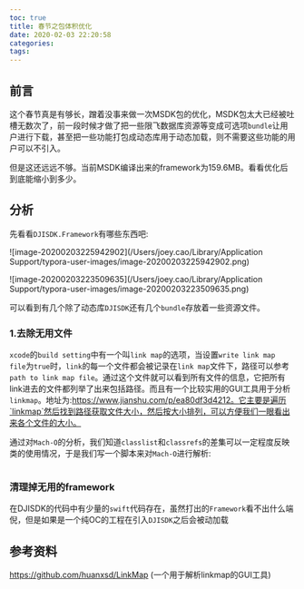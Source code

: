 ```yaml
---
toc: true
title: 春节之包体积优化
date: 2020-02-03 22:20:58
categories:
tags:
---
```


## 前言

这个春节真是有够长，蹭着没事来做一次MSDK包的优化，MSDK包太大已经被吐槽无数次了，前一段时候才做了把一些限飞数据库资源等变成可选项`bundle`让用户进行下载，甚至把一些功能打包成动态库用于动态加载，则不需要这些功能的用户可以不引入。

但是这还远远不够。当前MSDK编译出来的framework为159.6MB。看看优化后到底能缩小到多少。



## 分析

先看看`DJISDK.Framework`有哪些东西吧:

![image-20200203225942902](/Users/joey.cao/Library/Application Support/typora-user-images/image-20200203225942902.png)

![image-20200203223509635](/Users/joey.cao/Library/Application Support/typora-user-images/image-20200203223509635.png)

可以看到有几个除了动态库`DJISDK`还有几个`bundle`存放着一些资源文件。

### 1.去除无用文件

`xcode`的`build setting`中有一个叫`link map`的选项，当设置`write link map file`为`true`时，`link`的每一个文件都会被记录在`link map`文件下，路径可以参考`path to link map file`。通过这个文件就可以看到所有文件的信息，它把所有link进去的文件都列举了出来包括路径。而且有一个比较实用的GUI工具用于分析`linkmap`。地址为:https://www.jianshu.com/p/ea80df3d4212。它主要是遍历`linkmap`然后找到路径获取文件大小，然后按大小排列，可以方便我们一眼看出来各个文件的大小。

通过对`Mach-O`的分析，我们知道`classlist`和`classrefs`的差集可以一定程度反映类的使用情况，于是我们写一个脚本来对`Mach-O`进行解析:

```

```



### 清理掉无用的framework

在DJISDK的代码中有少量的`swift`代码存在，虽然打出的`Framework`看不出什么端倪，但是如果是一个纯OC的工程在引入`DJISDK`之后会被动加载



## 参考资料

https://github.com/huanxsd/LinkMap (一个用于解析linkmap的GUI工具)